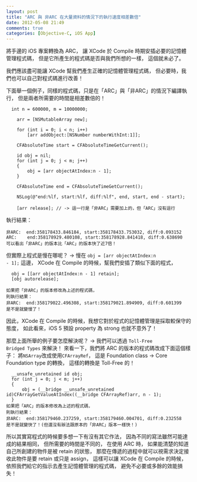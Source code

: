 ```yaml
---
layout: post
title: "ARC 與 非ARC 在大量資料的情況下的執行速度相差數倍"
date: 2012-05-08 21:49
comments: true
categories: [Objective-C, iOS App]
---
```

將手邊的 iOS 專案轉換為 ARC，
讓 XCode 於 Compile 時期安插必要的記憶體管理程式碼，
但是它所產生的程式碼是否與我們所想的一樣，
這個就未必了。

我們應該盡可能讓 XCode 幫我們產生正確的記憶體管理程式碼，
但必要時，我們也可以自己對程式碼進行改善！

下面舉一個例子，同樣的程式碼，只是在「ARC」與「非ARC」的情況下編譯執行，
但是兩者所需要的時間是相差數倍的！

<!-- more -->

```objc
  int n = 600000, m = 10000000;
    
    arr = [NSMutableArray new];
    
    for (int i = 0; i < n; i++)
        [arr addObject:[NSNumber numberWithInt:1]];
    
    CFAbsoluteTime start = CFAbsoluteTimeGetCurrent();
    
    id obj = nil;
    for (int j = 0; j < m; j++)
    {
        obj = [arr objectAtIndex:n - 1];
    }

    CFAbsoluteTime end = CFAbsoluteTimeGetCurrent();

    NSLog(@"end:%lf, start:%lf, diff:%lf", end, start, end - start);

    [arr release]; // -> 這一行是「非ARC」需要加上的，但「ARC」沒有這行
```

執行結果：
```objc
非ARC:  end:358178433.846184, start:358178433.753032, diff:0.093152
ARC:    end:358178929.480108, start:358178928.841418, diff:0.638690
可以看出「非ARC」的版本比「ARC」的版本快了近7倍！
```

但實際上程式是慢在哪呢？
-> 慢在 <code>obj = [arr objectAtIndex:n - 1];</code> 這邊，
XCode 在 Compile 的時候，幫我們安插了類似下面的程式，
```objc
  obj = [[arr objectAtIndex:n - 1] retain];
  [obj autorelease];

如果把「非ARC」的版本修改為上述的程式碼，
則執行結果：
非ARC:  end:358179022.496308, start:358179021.894909, diff:0.601399
是不是就變慢了！
```

因此，XCode 在 Compile 的時候，我想它對於程式的記憶體管理是採取較保守的態度，
如此看來，iOS 5 預設 property 為 strong 也就不意外了！

那麼上面所舉的例子要怎麼解決呢？
-> 我們可以透過 <code>Toll-Free Bridged Types</code> 來解決！
來看一下，我們將 ARC 的版本的程式碼改成下面這個樣子：
將<code>NSArray</code>改成使用<code>CFArrayRef</code>，
這是 Foundation class -> Core Foundation type 的轉換，
這樣的轉換是 Toll-Free 的！
```objc 
  __unsafe_unretained id obj;
  for (int j = 0; j < m; j++)
  {
      obj = (__bridge __unsafe_unretained id)CFArrayGetValueAtIndex((__bridge CFArrayRef)arr, n - 1);
  }
如果把「ARC」的版本修改為上述的程式碼，
則執行結果：
非ARC:  end:358179460.237259, start:358179460.004701, diff:0.232558
是不是就變快了！(但還沒有辦法跟原本的「非ARC」版本一樣快！)
```

所以其實寫程式的時候要多想一下有沒有其它作法，
因為不同的寫法雖然可能達成的結果相同，
但所需要的時間是不同的，
在使用 ARC 時，
如果能清楚的知道自己所創建的物件是被 retain 的狀態，
那麼在傳遞的過程中就可以視需求決定接收此物件是要 retain 或只是 assign，
這樣可以讓 XCode 在 Compile 的時候，
依照我們給它的指示去產生記憶體管理的程式碼，
避免不必要或多餘的效能損失！

